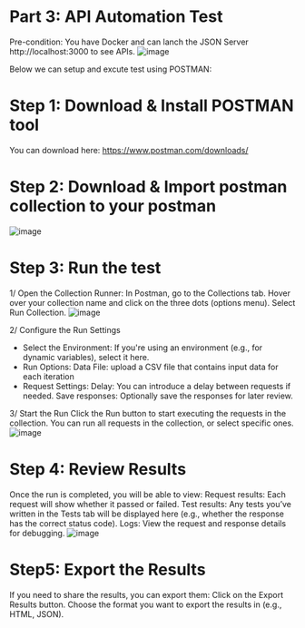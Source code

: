 # Part 3: API Automation Test

Pre-condition: You have Docker and can lanch the JSON Server http://localhost:3000 to see APIs.
![image](https://github.com/user-attachments/assets/7cb43590-2154-466f-b8dc-e493f7b0af96)


Below we can setup and excute test using POSTMAN:
# Step 1: Download & Install POSTMAN tool
You can download here: https://www.postman.com/downloads/
# Step 2: Download & Import postman collection to your postman
![image](https://github.com/user-attachments/assets/076b2826-5ecc-47dc-bdf1-e30ab628c6c8)

# Step 3: Run the test
1/ Open the Collection Runner:
In Postman, go to the Collections tab.
Hover over your collection name and click on the three dots (options menu).
Select Run Collection.
![image](https://github.com/user-attachments/assets/d4c8f582-63d7-449d-afb9-76cd9561f0b0)


2/ Configure the Run Settings
+ Select the Environment: If you're using an environment (e.g., for dynamic variables), select it here.
+ Run Options: Data File: upload a CSV file that contains input data for each iteration
+ Request Settings:
Delay: You can introduce a delay between requests if needed.
Save responses: Optionally save the responses for later review.

3/ Start the Run
Click the Run button to start executing the requests in the collection. You can run all requests in the collection, or select specific ones. 
![image](https://github.com/user-attachments/assets/c9e3dc7e-2089-431c-a4ba-67e68a620e20)


# Step 4: Review Results
Once the run is completed, you will be able to view:
Request results: Each request will show whether it passed or failed.
Test results: Any tests you’ve written in the Tests tab will be displayed here (e.g., whether the response has the correct status code).
Logs: View the request and response details for debugging.
![image](https://github.com/user-attachments/assets/15d43763-25ec-4aca-a165-e215d46202cd)


 # Step5: Export the Results
If you need to share the results, you can export them:
Click on the Export Results button.
Choose the format you want to export the results in (e.g., HTML, JSON).

